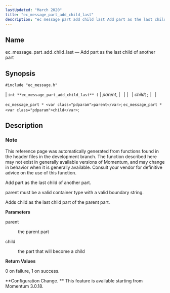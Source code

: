 ```yaml
---
lastUpdated: "March 2020"
title: "ec_message_part_add_child_last"
description: "ec message part add child last Add part as the last child of another part int ec message part add child last parent child ec message part parent ec message part child This reference page was automatically generated from functions found in the header files in the development branch The..."
---
```


<a name="apis.ec_message_part_add_child_last"></a> 
## Name

ec_message_part_add_child_last — Add part as the last child of another part

## Synopsis

`#include "ec_message.h"`

| `int **ec_message_part_add_child_last** (` | <var class="pdparam">parent</var>, |   |
|   | <var class="pdparam">child</var>`)`; |   |

`ec_message_part * <var class="pdparam">parent</var>`;
`ec_message_part * <var class="pdparam">child</var>`;<a name="idp56162176"></a> 
## Description

### Note

This reference page was automatically generated from functions found in the header files in the development branch. The function described here may not exist in generally available versions of Momentum, and may change in behavior when it is generally available. Consult your vendor for definitive advice on the use of this function.

Add part as the last child of another part.

parent must be a valid container type with a valid boundary string.

Adds child as the last child part of the parent part.

**<a name="idp56166048"></a> Parameters**

<dl class="variablelist">

<dt>parent</dt>

<dd>

the parent part

</dd>

<dt>child</dt>

<dd>

the part that will become a child

</dd>

</dl>

**<a name="idp56170624"></a> Return Values**

0 on failure, 1 on success.

**Configuration Change. ** This feature is available starting from Momentum 3.0.18.